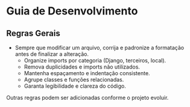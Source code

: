 # Guia de Desenvolvimento

## Regras Gerais

- Sempre que modificar um arquivo, corrija e padronize a formatação antes de finalizar a alteração.
    - Organize imports por categoria (Django, terceiros, local).
    - Remova duplicidades e imports não utilizados.
    - Mantenha espaçamento e indentação consistente.
    - Agrupe classes e funções relacionadas.
    - Garanta legibilidade e clareza do código.

Outras regras podem ser adicionadas conforme o projeto evoluir.
